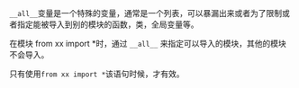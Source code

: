 

`__all__`变量是一个特殊的变量，通常是一个列表，可以暴漏出来或者为了限制或者指定能被导入到别的模块的函数，类，全局变量等。



在模块 from xx import *时，通过 `__all__` 来指定可以导入的模块，其他的模块不会导入。

只有使用`from xx import *`该语句时候，才有效。



